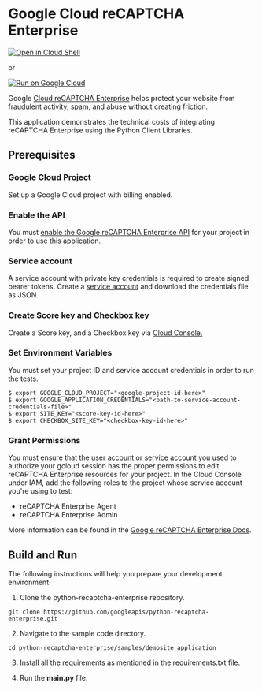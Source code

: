 # Google Cloud reCAPTCHA Enterprise


<a href="https://console.cloud.google.com/cloudshell/open?git_repo=https://github.com/googleapis/python-recaptcha-enterprise&page=editor&open_in_editor=samples/demosite_application/README.md">
<img alt="Open in Cloud Shell" src ="http://gstatic.com/cloudssh/images/open-btn.png"></a>

or 

[![Run on Google Cloud](https://deploy.cloud.run/button.svg)](https://deploy.cloud.run/?git_repo=https://github.com/googleapis/python-recaptcha-enterprise.git&revision=demosite-app&dir=samples/demosite_application)

Google [Cloud reCAPTCHA Enterprise](https://cloud.google.com/recaptcha-enterprise) helps protect your website from fraudulent activity, spam, and abuse without creating friction.

This application demonstrates the technical costs of integrating reCAPTCHA Enterprise using the Python Client Libraries.

## Prerequisites

### Google Cloud Project

Set up a Google Cloud project with billing enabled.

### Enable the API

You must [enable the Google reCAPTCHA Enterprise API](https://console.cloud.google.com/flows/enableapi?apiid=recaptchaenterprise.googleapis.com) for your project in order to use this application.

### Service account

A service account with private key credentials is required to create signed bearer tokens.
Create a [service account](https://console.cloud.google.com/iam-admin/serviceaccounts/create) and download the credentials file as JSON.

### Create Score key and Checkbox key

Create a Score key, and a Checkbox key via [Cloud Console.](https://console.cloud.google.com/security/recaptcha)

### Set Environment Variables

You must set your project ID and service account credentials in order to run the tests.

```
$ export GOOGLE_CLOUD_PROJECT="<google-project-id-here>"
$ export GOOGLE_APPLICATION_CREDENTIALS="<path-to-service-account-credentials-file>"
$ export SITE_KEY="<score-key-id-here>"
$ export CHECKBOX_SITE_KEY="<checkbox-key-id-here>"
```

### Grant Permissions

You must ensure that the [user account or service account](https://cloud.google.com/iam/docs/service-accounts#differences_between_a_service_account_and_a_user_account) you used to authorize your gcloud session has the proper permissions to edit reCAPTCHA Enterprise resources for your project. In the Cloud Console under IAM, add the following roles to the project whose service account you're using to test:

* reCAPTCHA Enterprise Agent
* reCAPTCHA Enterprise Admin

More information can be found in the [Google reCAPTCHA Enterprise Docs](https://cloud.google.com/recaptcha-enterprise/docs/access-control#rbac_iam).


## Build and Run

The following instructions will help you prepare your development environment.


1. Clone the python-recaptcha-enterprise repository.
```
git clone https://github.com/googleapis/python-recaptcha-enterprise.git
```

2. Navigate to the sample code directory.

```
cd python-recaptcha-enterprise/samples/demosite_application
```

3. Install all the requirements as mentioned in the requirements.txt file.


4. Run the **main.py** file.
